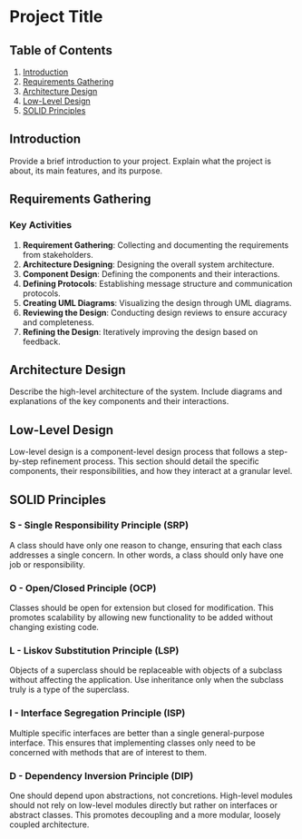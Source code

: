 # Project Title

## Table of Contents

1. [Introduction](#introduction)
2. [Requirements Gathering](#requirements-gathering)
3. [Architecture Design](#architecture-design)
4. [Low-Level Design](#low-level-design)
5. [SOLID Principles](#solid-principles)

## Introduction

Provide a brief introduction to your project. Explain what the project is about, its main features, and its purpose.

## Requirements Gathering

### Key Activities
1. **Requirement Gathering**: Collecting and documenting the requirements from stakeholders.
2. **Architecture Designing**: Designing the overall system architecture.
3. **Component Design**: Defining the components and their interactions.
4. **Defining Protocols**: Establishing message structure and communication protocols.
5. **Creating UML Diagrams**: Visualizing the design through UML diagrams.
6. **Reviewing the Design**: Conducting design reviews to ensure accuracy and completeness.
7. **Refining the Design**: Iteratively improving the design based on feedback.

## Architecture Design

Describe the high-level architecture of the system. Include diagrams and explanations of the key components and their interactions.

## Low-Level Design

Low-level design is a component-level design process that follows a step-by-step refinement process. This section should detail the specific components, their responsibilities, and how they interact at a granular level.

## SOLID Principles

### S - Single Responsibility Principle (SRP)
A class should have only one reason to change, ensuring that each class addresses a single concern. In other words, a class should only have one job or responsibility.

### O - Open/Closed Principle (OCP)
Classes should be open for extension but closed for modification. This promotes scalability by allowing new functionality to be added without changing existing code.

### L - Liskov Substitution Principle (LSP)
Objects of a superclass should be replaceable with objects of a subclass without affecting the application. Use inheritance only when the subclass truly is a type of the superclass.

### I - Interface Segregation Principle (ISP)
Multiple specific interfaces are better than a single general-purpose interface. This ensures that implementing classes only need to be concerned with methods that are of interest to them.

### D - Dependency Inversion Principle (DIP)
One should depend upon abstractions, not concretions. High-level modules should not rely on low-level modules directly but rather on interfaces or abstract classes. This promotes decoupling and a more modular, loosely coupled architecture.



